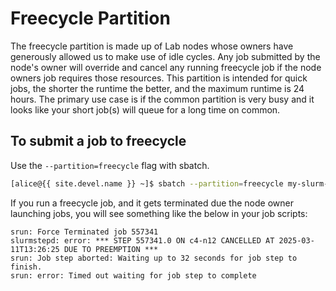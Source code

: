 # Freecycle Partition

The freecycle partition is made up of Lab nodes whose owners have generously allowed us to make use of idle cycles. Any job submitted by the node's owner will override and cancel any running freecycle job if the node owners job requires those resources. This partition is intended for quick jobs, the shorter the runtime the better, and the maximum runtime is 24 hours. The primary use case is if the common partition is very busy and it looks like your short job(s) will queue for a long time on common.

## To submit a job to freecycle

Use the `--partition=freecycle` flag with sbatch.

```sh
[alice@{{ site.devel.name }} ~]$ sbatch --partition=freecycle my-slurm-script.sh
```


If you run a freecycle job, and it gets terminated due the node owner launching jobs, you will see something like the below in your job scripts:

```plain
srun: Force Terminated job 557341
slurmstepd: error: *** STEP 557341.0 ON c4-n12 CANCELLED AT 2025-03-11T13:26:25 DUE TO PREEMPTION ***
srun: Job step aborted: Waiting up to 32 seconds for job step to finish.
srun: error: Timed out waiting for job step to complete
```

